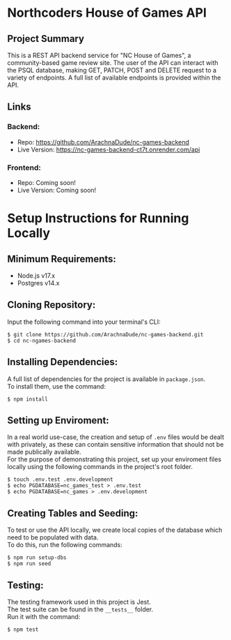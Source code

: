 # Northcoders House of Games API

## Project Summary

This is a REST API backend service for "NC House of Games", a community-based game review site. The user of the API can interact with the PSQL database, making GET, PATCH, POST and DELETE request to a variety of endpoints. A full list of available endpoints is provided within the API.

## Links

### Backend:

- Repo: https://github.com/ArachnaDude/nc-games-backend
- Live Version: https://nc-games-backend-ct7t.onrender.com/api

### Frontend:

- Repo: Coming soon!
- Live Version: Coming soon!

# Setup Instructions for Running Locally

## Minimum Requirements:

- Node.js v17.x
- Postgres v14.x

## Cloning Repository:

Input the following command into your terminal's CLI:

```
$ git clone https://github.com/ArachnaDude/nc-games-backend.git
$ cd nc-ngames-backend
```

## Installing Dependencies:

A full list of dependencies for the project is available in `package.json`.  
To install them, use the command:

```
$ npm install
```

## Setting up Enviroment:

In a real world use-case, the creation and setup of `.env` files would be dealt with privately, as these can contain sensitive information that should not be made publically available.  
For the purpose of demonstrating this project, set up your enviroment files locally using the following commands in the project's root folder.

```
$ touch .env.test .env.development
$ echo PGDATABASE=nc_games_test > .env.test
$ echo PGDATABASE=nc_games > .env.development
```

## Creating Tables and Seeding:

To test or use the API locally, we create local copies of the database which need to be populated with data.  
To do this, run the following commands:

```
$ npm run setup-dbs
$ npm run seed
```

## Testing:

The testing framework used in this project is Jest.  
The test suite can be found in the `__tests__` folder.  
Run it with the command:

```
$ npm test
```
